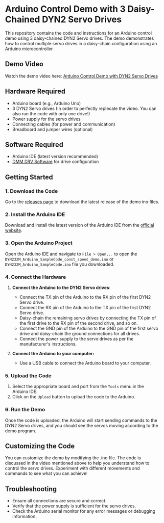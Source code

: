 # Arduino Control Demo with 3 Daisy-Chained DYN2 Servo Drives

This repository contains the code and instructions for an Arduino control demo using 3 daisy-chained DYN2 Servo drives. The demo demonstrates how to control multiple servo drives in a daisy-chain configuration using an Arduino microcontroller.

## Demo Video

Watch the demo video here: [Arduino Control Demo with DYN2 Servo Drives](https://www.youtube.com/watch?v=cxTCNnXewAU)

## Hardware Required

- Arduino board (e.g., Arduino Uno)
- 3 DYN2 Servo drives (In order to perfectly replecate the video. You can also run the code with only one drive!)
- Power supply for the servo drives
- Connecting cables (for power and communication)
- Breadboard and jumper wires (optional)

## Software Required

- Arduino IDE (latest version recommended)
- [DMM DRV Software](https://dmm-tech.com/Downloads.html) for drive configuration

## Getting Started

### 1. Download the Code

Go to the [releases page](https://github.com/DMMTechnologyCorp/DMMxArduinoDemo/releases/tag/V1.0) to download the latest release of the demo ino files.

### 2. Install the Arduino IDE

Download and install the latest version of the Arduino IDE from the [official website](https://www.arduino.cc/en/software).

### 3. Open the Arduino Project

Open the Arduino IDE and navigate to `File > Open...` to open the `DYN232M_Arduino_SampleCode_const_speed_demo.ino` or `DYN232M_Arduino_SampleCode.ino`  file you downloaded.

### 4. Connect the Hardware

1. **Connect the Arduino to the DYN2 Servo drives:**
   - Connect the TX pin of the Arduino to the RX pin of the first DYN2 Servo drive.
   - Connect the RX pin of the Arduino to the TX pin of the first DYN2 Servo drive.
   - Daisy-chain the remaining servo drives by connecting the TX pin of the first drive to the RX pin of the second drive, and so on.
   - Connect the GND pin of the Arduino to the GND pin of the first servo drive and daisy-chain the ground connections for all drives.
   - Connect the power supply to the servo drives as per the manufacturer's instructions.

2. **Connect the Arduino to your computer:**
   - Use a USB cable to connect the Arduino board to your computer.

### 5. Upload the Code

1. Select the appropriate board and port from the `Tools` menu in the Arduino IDE.
2. Click on the `Upload` button to upload the code to the Arduino.

### 6. Run the Demo

Once the code is uploaded, the Arduino will start sending commands to the DYN2 Servo drives, and you should see the servos moving according to the demo program.

## Customizing the Code

You can customize the demo by modifying the .ino file. The code is discussed in the video mentioned above to help you understand how to control the servo drives. Experiment with different movements and commands to see what you can achieve!

## Troubleshooting

- Ensure all connections are secure and correct.
- Verify that the power supply is sufficient for the servo drives.
- Check the Arduino serial monitor for any error messages or debugging information.

